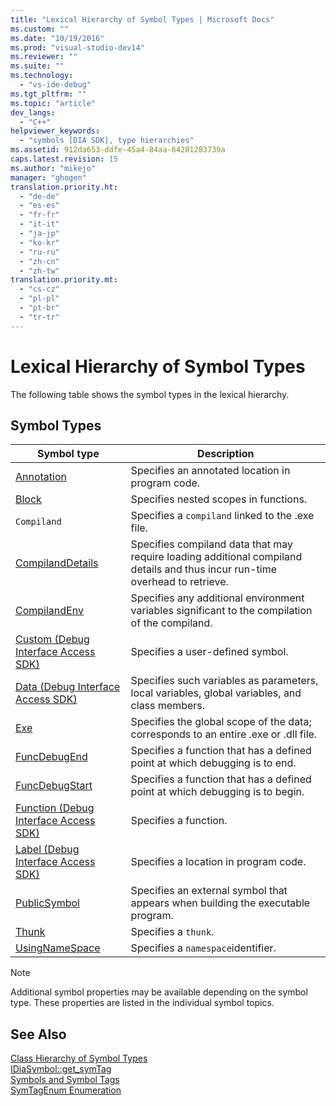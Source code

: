 ```yaml
---
title: "Lexical Hierarchy of Symbol Types | Microsoft Docs"
ms.custom: ""
ms.date: "10/19/2016"
ms.prod: "visual-studio-dev14"
ms.reviewer: ""
ms.suite: ""
ms.technology: 
  - "vs-ide-debug"
ms.tgt_pltfrm: ""
ms.topic: "article"
dev_langs: 
  - "C++"
helpviewer_keywords: 
  - "symbols [DIA SDK], type hierarchies"
ms.assetid: 912da653-ddfe-45a4-84aa-64281283739a
caps.latest.revision: 15
ms.author: "mikejo"
manager: "ghogen"
translation.priority.ht: 
  - "de-de"
  - "es-es"
  - "fr-fr"
  - "it-it"
  - "ja-jp"
  - "ko-kr"
  - "ru-ru"
  - "zh-cn"
  - "zh-tw"
translation.priority.mt: 
  - "cs-cz"
  - "pl-pl"
  - "pt-br"
  - "tr-tr"
---
```

# Lexical Hierarchy of Symbol Types
The following table shows the symbol types in the lexical hierarchy.  
  
## Symbol Types  
  
|Symbol type|Description|  
|-----------------|-----------------|  
|[Annotation](../debug-interface-access/annotation.md)|Specifies an annotated location in program code.|  
|[Block](../debug-interface-access/block.md)|Specifies nested scopes in functions.|  
|`Compiland`|Specifies a `compiland` linked to the .exe file.|  
|[CompilandDetails](../debug-interface-access/compilanddetails.md)|Specifies compiland data that may require loading additional compiland details and thus incur run-time overhead to retrieve.|  
|[CompilandEnv](../debug-interface-access/compilandenv.md)|Specifies any additional environment variables significant to the compilation of the compiland.|  
|[Custom (Debug Interface Access SDK)](../debug-interface-access/custom--debug-interface-access-sdk-.md)|Specifies a user-defined symbol.|  
|[Data (Debug Interface Access SDK)](../debug-interface-access/data--debug-interface-access-sdk-.md)|Specifies such variables as parameters, local variables, global variables, and class members.|  
|[Exe](../debug-interface-access/exe.md)|Specifies the global scope of the data; corresponds to an entire .exe or .dll file.|  
|[FuncDebugEnd](../debug-interface-access/funcdebugend.md)|Specifies a function that has a defined point at which debugging is to end.|  
|[FuncDebugStart](../debug-interface-access/funcdebugstart.md)|Specifies a function that has a defined point at which debugging is to begin.|  
|[Function (Debug Interface Access SDK)](../debug-interface-access/function--debug-interface-access-sdk-.md)|Specifies a function.|  
|[Label (Debug Interface Access SDK)](../debug-interface-access/label--debug-interface-access-sdk-.md)|Specifies a location in program code.|  
|[PublicSymbol](../debug-interface-access/publicsymbol.md)|Specifies an external symbol that appears when building the executable program.|  
|[Thunk](../debug-interface-access/thunk.md)|Specifies a `thunk`.|  
|[UsingNameSpace](../debug-interface-access/usingnamespace.md)|Specifies a `namespace`identifier.|  
  
> [!NOTE]
>  Additional symbol properties may be available depending on the symbol type. These properties are listed in the individual symbol topics.  
  
## See Also  
 [Class Hierarchy of Symbol Types](../debug-interface-access/class-hierarchy-of-symbol-types.md)   
 [IDiaSymbol::get_symTag](../debug-interface-access/idiasymbol--get_symtag.md)   
 [Symbols and Symbol Tags](../debug-interface-access/symbols-and-symbol-tags.md)   
 [SymTagEnum Enumeration](../debug-interface-access/symtagenum.md)